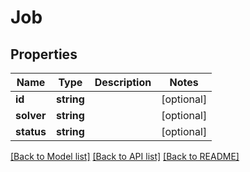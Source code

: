 # Job

## Properties
Name | Type | Description | Notes
------------ | ------------- | ------------- | -------------
**id** | **string** |  | [optional] 
**solver** | **string** |  | [optional] 
**status** | **string** |  | [optional] 

[[Back to Model list]](../README.md#documentation-for-models) [[Back to API list]](../README.md#documentation-for-api-endpoints) [[Back to README]](../README.md)

